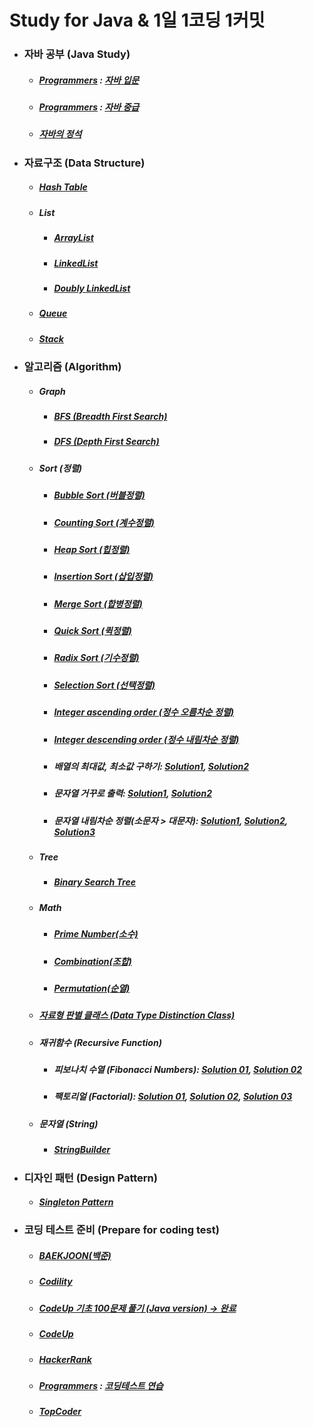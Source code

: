 # Study for Java & 1일 1코딩 1커밋
<ul>
<li><h3> 자바 공부 (Java Study)</h3>
<ul>
<li><h5><a href ="https://programmers.co.kr/">Programmers</a> : <a href="https://github.com/jysaa5/VioletCheese_Study/tree/master/Programmers_Java_Beginning/src">자바 입문</a></h5></li>
<li> <h5><a href ="https://programmers.co.kr/">Programmers</a> : <a href="https://github.com/jysaa5/VioletCheese_Study/tree/master/Programmers_Java_Intermediate/src">자바 중급</h5></a></li>

<li><h5><a href="https://github.com/jysaa5/Violet_Study_Java/tree/master/Java_Standard_Procedure/src">자바의 정석</a></h5></li>
</ul> 
</li>
<li><h3>자료구조 (Data Structure)</h3> 
<ul>
<li><h5><a href="https://github.com/jysaa5/VioletCheese_Study_Java/tree/master/DataStructure/src/imp/table/hash/table">Hash Table</a></h5></li>
<li><h5>List</h5>
<ul>
<li><h5><a href="https://github.com/jysaa5/VioletCheese_Study_Java/tree/master/DataStructure/src/imp/list/array">ArrayList</a></h5></li>
<li><h5><a href="https://github.com/jysaa5/VioletCheese_Study_Java/tree/master/DataStructure/src/imp/list/linked/list">LinkedList</a></h5></li>
<li><h5><a href="https://github.com/jysaa5/VioletCheese_Study_Java/tree/master/DataStructure/src/imp/list/doubly/linked/list">Doubly LinkedList</a></h5></li>
</ul>
</li>
<li><h5><a href="https://github.com/jysaa5/VioletCheese_Study_Java/tree/master/DataStructure/src/imp/queue">Queue</a></h5></li>
<li><h5><a href="https://github.com/jysaa5/VioletCheese_Study_Java/tree/master/DataStructure/src/imp/stack">Stack</a></h5></li>
</ul>
</li><li><h3>알고리즘 (Algorithm)</h3>
<ul> 
<li><h5>Graph</h5>
<ul>
<li><h5><a href="https://github.com/jysaa5/VioletCheese_Study_Java/tree/master/Algorithm/src/graph/bfs">BFS (Breadth First Search)</a></h5></li>
<li><h5><a href="https://github.com/jysaa5/VioletCheese_Study_Java/tree/master/Algorithm/src/graph/dfs">DFS (Depth First Search)</a></h5></li>
</ul>
</li>

<li><h5>Sort (정렬)</h5>
<ul>
<li><h5><a href="https://github.com/jysaa5/VioletCheese_Study_Java/tree/master/Algorithm/src/sort/bubbleSort">Bubble Sort (버블정렬)</a></h5></li>
<li><h5><a href="https://github.com/jysaa5/VioletCheese_Study_Java/tree/master/Algorithm/src/sort/countingSort">Counting Sort (계수정렬)</a></h5></li>
<li><h5><a href="https://github.com/jysaa5/VioletCheese_Study_Java/tree/master/Algorithm/src/sort/heapSort">Heap Sort (힙정렬)</a></h5></li> 
<li><h5><a href="https://github.com/jysaa5/VioletCheese_Study_Java/tree/master/Algorithm/src/sort/insertionSort">Insertion Sort (삽입정렬)</a></h5></li>
<li><h5><a href="https://github.com/jysaa5/VioletCheese_Study_Java/tree/master/Algorithm/src/sort/mergeSort">Merge Sort (합병정렬)</a></h5></li>
<li><h5><a href="https://github.com/jysaa5/VioletCheese_Study_Java/tree/master/Algorithm/src/sort/quickSort">Quick Sort (퀵정렬)</a></h5></li>
<li><h5><a href="https://github.com/jysaa5/VioletCheese_Study_Java/tree/master/Algorithm/src/sort/radixSort">Radix Sort (기수정렬)</a></h5></li>
<li><h5><a href="https://github.com/jysaa5/VioletCheese_Study_Java/tree/master/Algorithm/src/sort/selectionSort">Selection Sort (선택정렬)</a></h5></li>
<li><h5><a href="https://github.com/jysaa5/Violet_Study_Java/blob/master/Algorithm/src/sort/number/size/Integer_SortAsc_Sol_01.java">Integer ascending order (정수 오름차순 정렬)</a></h5></li>
<li><h5><a href ="https://github.com/jysaa5/Violet_Study_Java/blob/master/Algorithm/src/sort/number/size/Integer_SortDes_Sol_02.java">Integer descending order (정수 내림차순 정렬)</a></h5></li>
<li><h5>배열의 최대값, 최소값 구하기: <a href ="https://github.com/jysaa5/Violet_Study_Java/blob/master/Algorithm/src/sort/number/size/Max_Min_Sol_01.java">Solution1</a>, <a href ="https://github.com/jysaa5/Violet_Study_Java/blob/master/Algorithm/src/sort/number/size/Max_Min_Sol_02.java">Solution2</a></h5> </li>
<li><h5>문자열 거꾸로 출력: <a href="https://github.com/jysaa5/Violet_Study_Java/blob/master/Algorithm/src/sort/string/String_Reverse_01.java">Solution1</a>, <a href="https://github.com/jysaa5/Violet_Study_Java/blob/master/Algorithm/src/sort/string/String_Reverse_02.java">Solution2</a></h5></li>
<li><h5>문자열 내림차순 정렬(소문자 > 대문자): <a href="https://github.com/jysaa5/Violet_Study_Java/blob/master/Algorithm/src/sort/string/String_SortDes_01.java">Solution1</a>, <a href="https://github.com/jysaa5/Violet_Study_Java/blob/master/Algorithm/src/sort/string/String_SortDes_02.java">Solution2</a>, <a href="https://github.com/jysaa5/Violet_Study_Java/blob/master/Algorithm/src/sort/string/String_SortDes_03.java">Solution3</a></h5></li>
</ul>
  
</li>
<li><h5>Tree</h5>
<ul>
<li><h5><a href="https://github.com/jysaa5/VioletCheese_Study_Java/tree/master/Algorithm/src/tree/binarySearchTree">Binary Search Tree</a></h5></li>
</ul>
  
<li><h5>Math</h5>
<ul>
<li><h5><a href="https://github.com/jysaa5/Violet_Study_Java/blob/master/Algorithm/src/number/primeNumber/PrimeNumber.java">Prime Number(소수)</a></h5></li>
<li><h5><a href="https://github.com/jysaa5/Violet_Study_Java/blob/master/Algorithm/src/math/combination/Combination_01.java">Combination(조합)</a></h5></li>
<li><h5><a href="https://github.com/jysaa5/Violet_Study_Java/blob/master/Algorithm/src/math/permutation">Permutation(순열)</a></h5></li>
</ul>

<li><h5> <a href="https://github.com/jysaa5/Violet_Study_Java/tree/master/Algorithm/src/distinguish/data/type">자료형 판별 클래스 (Data Type Distinction Class)</a></h5></li>

<li><h5>재귀함수 (Recursive Function)</h5>
<ul>
  <li><h5>피보나치 수열 (Fibonacci Numbers): <a href="https://github.com/jysaa5/Violet_Study_Java/blob/master/Algorithm/src/recursive/function/Fibonacci_Sol_01.java">Solution 01</a>, <a href="https://github.com/jysaa5/Violet_Study_Java/blob/master/Algorithm/src/recursive/function/Fibonacci_Sol_02.java">Solution 02</a></h5></li>
  <li><h5>팩토리얼 (Factorial): <a href="https://github.com/jysaa5/Violet_Study_Java/blob/master/Algorithm/src/recursive/function/Factorial_Sol_01.java">Solution 01</a>, <a href="https://github.com/jysaa5/Violet_Study_Java/blob/master/Algorithm/src/recursive/function/Factorial_Sol_02.java">Solution 02</a>, <a href="https://github.com/jysaa5/Violet_Study_Java/blob/master/Algorithm/src/recursive/function/Factorial_Sol_03.java">Solution 03</a></h5></li>
</ul>

<li><h5>문자열 (String)</h5>
<ul>
<li><h5><a href="https://github.com/jysaa5/Violet_Study_Java/tree/master/Algorithm/src/stringBuilder">StringBuilder</a></h5>
</li>
</ul>
  
</li>
</ul>
</li>
<li><h3>디자인 패턴 (Design Pattern)</h3> 
<ul>
<li><h5><a href="https://github.com/jysaa5/VioletCheese_Study_Java/tree/master/DesignPattern/src/singleton/pattern">Singleton Pattern</a></h5></li>
</ul>
</li>
<li><h3>코딩 테스트 준비 (Prepare for coding test)</h3>
<ul>
<li><h5><a href="https://github.com/jysaa5/Violet_Study_Java/tree/master/BaekJoon_Ex/src">BAEKJOON(백준)</a></h5></li>
<li><h5><a href="https://github.com/jysaa5/VioletCheese_Study_Java/tree/master/Codility_Ex">Codility</a></h5></li>
<li><h5><a href ="https://github.com/jysaa5/VioletCheese_Study_Java/tree/master/CodeUp_basics100/src/violetCheese">CodeUp 기초 100문제 풀기 (Java version) → 완료</a></h5></li>
<li><h5><a href="https://github.com/jysaa5/Violet_Study_Java/tree/master/CodeUp/src">CodeUp</a></h5></li>
<li><h5><a href="https://github.com/jysaa5/VioletCheese_Study_Java/tree/master/HackerRank">HackerRank</a></h5></li>
<li><h5> <a href ="https://programmers.co.kr/">Programmers</a> : <a href="https://github.com/jysaa5/VioletCheese_Study_Java/tree/master/Programmers_Ex/src">코딩테스트 연습</a></h5></li>
<li><h5><a href="https://github.com/jysaa5/VioletCheese_Study_Java/tree/master/TopCoder">TopCoder</a></h5></li>
</ul>
</li>
</ul>
